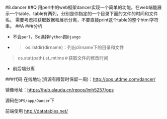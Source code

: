 #8.dancer
##Q
用perl中的web框架dancer实现一个简单的功能。在web端能展示一个table，table有两列，分别是你指定的一个目录下面的文件的时间和文件名。
需要考虑把获取数据和展示分离，不要直接print这个table的整个html字符串。
##A
###分析
* 不会`perl`，So选择`Python`跑`Django`
* >os.listdir(dirname)：列出dirname下的目录和文件
 > os.stat(path).st_mtime＃获取文件的修改时间
* 前后端分离

###代码
在线地址(资源有限暂时保留一周)：http://ops.utdme.com/dancer/

镜像地址：https://hub.alauda.cn/repos/lmh5257/ops

源码在`OPS/app/Dancer`下

前端使用 http://datatables.net/
